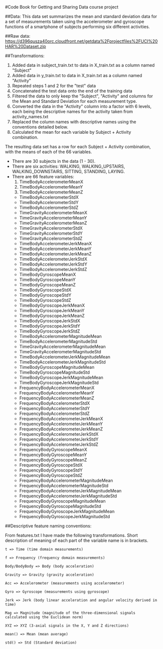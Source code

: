 #Code Book for Getting and Sharing Data course project

##Data:
This data set summarizes the mean and standard deviation data for a set of measurements taken using the accelerometer and gyroscope functions of a smartphone of subjects performing six different activities.

##Raw data: 
https://d396qusza40orc.cloudfront.net/getdata%2Fprojectfiles%2FUCI%20HAR%20Dataset.zip

##Transformations:
1. Added data in subject_train.txt to data in X_train.txt as a column named "Subject"
2. Added data in y_train.txt to data in X_train.txt as a column named "Activity"
3. Repeated steps 1 and 2 for the "test" data
4. Concatenated the test data onto the end of the training data
5. Filtered the data to only keep the "Subject", "Activity" and columns for the Mean and Standard Deviation for each measurement type.
6. Converted the data in the "Activity" column into a factor with 6 levels, each being the descriptive names for the activity taken from activity_names.txt
7. Replaced the column names with descriptive names using the conventions detailed below.
8. Calculated the mean for each variable  by Subject + Activity combination.

The resulting data set has a row for each Subject + Activity combination, with the means of each of the 66 variables.
* There are 30 subjects in the data (1 - 30).
* There are six activities: WALKING, WALKING_UPSTAIRS, WALKING_DOWNSTAIRS, SITTING, STANDING, LAYING.
* There are 66 feature variables: 
  1. TimeBodyAccelerometerMeanX
  1. TimeBodyAccelerometerMeanY
  1. TimeBodyAccelerometerMeanZ
  * TimeBodyAccelerometerStdX
  * TimeBodyAccelerometerStdY
  * TimeBodyAccelerometerStdZ
  * TimeGravityAccelerometerMeanX
  * TimeGravityAccelerometerMeanY
  * TimeGravityAccelerometerMeanZ
  * TimeGravityAccelerometerStdX
  * TimeGravityAccelerometerStdY
  * TimeGravityAccelerometerStdZ
  * TimeBodyAccelerometerJerkMeanX
  * TimeBodyAccelerometerJerkMeanY
  * TimeBodyAccelerometerJerkMeanZ
  * TimeBodyAccelerometerJerkStdX
  * TimeBodyAccelerometerJerkStdY
  * TimeBodyAccelerometerJerkStdZ
  * TimeBodyGyroscopeMeanX
  * TimeBodyGyroscopeMeanY
  * TimeBodyGyroscopeMeanZ
  * TimeBodyGyroscopeStdX
  * TimeBodyGyroscopeStdY
  * TimeBodyGyroscopeStdZ
  * TimeBodyGyroscopeJerkMeanX
  * TimeBodyGyroscopeJerkMeanY
  * TimeBodyGyroscopeJerkMeanZ
  * TimeBodyGyroscopeJerkStdX
  * TimeBodyGyroscopeJerkStdY
  * TimeBodyGyroscopeJerkStdZ
  * TimeBodyAccelerometerMagnitudeMean
  * TimeBodyAccelerometerMagnitudeStd
  * TimeGravityAccelerometerMagnitudeMean
  * TimeGravityAccelerometerMagnitudeStd
  * TimeBodyAccelerometerJerkMagnitudeMean
  * TimeBodyAccelerometerJerkMagnitudeStd
  * TimeBodyGyroscopeMagnitudeMean
  * TimeBodyGyroscopeMagnitudeStd
  * TimeBodyGyroscopeJerkMagnitudeMean
  * TimeBodyGyroscopeJerkMagnitudeStd
  * FrequencyBodyAccelerometerMeanX
  * FrequencyBodyAccelerometerMeanY
  * FrequencyBodyAccelerometerMeanZ
  * FrequencyBodyAccelerometerStdX
  * FrequencyBodyAccelerometerStdY
  * FrequencyBodyAccelerometerStdZ
  * FrequencyBodyAccelerometerJerkMeanX
  * FrequencyBodyAccelerometerJerkMeanY
  * FrequencyBodyAccelerometerJerkMeanZ
  * FrequencyBodyAccelerometerJerkStdX
  * FrequencyBodyAccelerometerJerkStdY
  * FrequencyBodyAccelerometerJerkStdZ
  * FrequencyBodyGyroscopeMeanX
  * FrequencyBodyGyroscopeMeanY
  * FrequencyBodyGyroscopeMeanZ
  * FrequencyBodyGyroscopeStdX
  * FrequencyBodyGyroscopeStdY
  * FrequencyBodyGyroscopeStdZ
  * FrequencyBodyAccelerometerMagnitudeMean
  * FrequencyBodyAccelerometerMagnitudeStd
  * FrequencyBodyAccelerometerJerkMagnitudeMean
  * FrequencyBodyAccelerometerJerkMagnitudeStd
  * FrequencyBodyGyroscopeMagnitudeMean
  * FrequencyBodyGyroscopeMagnitudeStd
  * FrequencyBodyGyroscopeJerkMagnitudeMean
  * FrequencyBodyGyroscopeJerkMagnitudeStd




##Descriptive feature naming conventions:

From features.txt I have made the following transformations. Short description of meaning of each part of the variable name is in brackets. 

```t => Time (time domain measurements)```

```f => Frequency (frequency domain measurements)```

```Body/BodyBody => Body (body acceleration)```

```Gravity => Gravity (gravity acceleration)```

```Acc => Accelerometer (measurements using accelerometer)```

```Gyro => Gyroscope (measurements using gyroscope)```

```Jerk => Jerk (body linear acceleration and angular velocity derived in time)```

```Mag => Magnitude (magnitude of the three-dimensional signals calculated using the Euclidean norm)```

```XYZ => XYZ (3-axial signals in the X, Y and Z directions)```

```mean() => Mean (mean average)```

```std() => Std (Standard deviation)```

